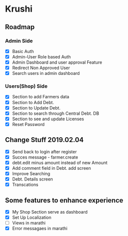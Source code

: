 # Krushi

## Roadmap

### Admin Side
 - [x] Basic Auth
 - [x] Admin-User Role based Auth
 - [x] Admin Dashboard and user approval Feature 
 - [x] Redirect Non Approved User
 - [x] Search users in admin dashboard

### Users(Shop) Side
 - [x] Section to add Farmers data
 - [x] Section to Add Debt.
 - [x] Section to Update Debt.
 - [x] Section to search through Central Debt. DB
 - [x] Section to see and update Licenses
 - [x] Reset Password

## Change Stuff 2019.02.04
 - [x] Send back to login after register
 - [x] Succes message - farmer.create
 - [x] debt.edit minus amount instead of new Amount
 - [x] Add comment field in Debt. add screen
 - [x] Improve Searching
 - [x] Debt. Details screen 
 - [x] Transcations

## Some features to enhance experience
 - [x] My Shop Section serve as dashboard
 - [x] Set Up Localization
 - [ ] Views in marathi
 - [x] Error messagaes in marathi 